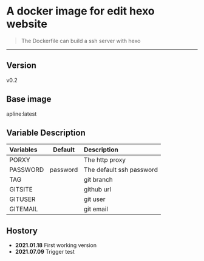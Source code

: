 # A docker image for edit hexo website

> The Dockerfile can build a ssh server with hexo

---

## Version

v0.2

## Base image

apline:latest

## Variable Description

|Variables|Default|Description|
|:---|:---:|:---|
|PORXY||The http proxy|
|PASSWORD|password|The default ssh password|
|TAG||git branch|
|GITSITE||github url|
|GITUSER||git user|
|GITEMAIL||git email|

## Hostory

* **2021.01.18** First working version
* **2021.07.09** Trigger test

